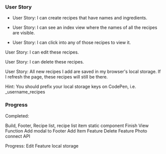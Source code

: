 ### User Story
- User Story: I can create recipes that have names and ingredients.

- User Story: I can see an index view where the names of all the recipes are visible.

- User Story: I can click into any of those recipes to view it.

User Story: I can edit these recipes.

User Story: I can delete these recipes.

User Story: All new recipes I add are saved in my browser's local storage. If I refresh the page, these recipes will still be there.

Hint: You should prefix your local storage keys on CodePen, i.e. _username_recipes


### Progress
Completed:

Build, Footer, Recipe list, recipe list item static component
Finish View Function
Add modal to Footer
Add Item Feature
Delete Feature
Photo connect API

Progress:
Edit Feature
local storage
